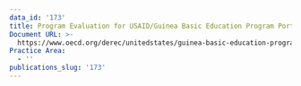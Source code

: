 ```yaml
---
data_id: '173'
title: Program Evaluation for USAID/Guinea Basic Education Program Portfolio
Document URL: >-
  https://www.oecd.org/derec/unitedstates/guinea-basic-education-program-portfolio-evaluation.pdf
Practice Area:
  - ''
publications_slug: '173'
---
```

